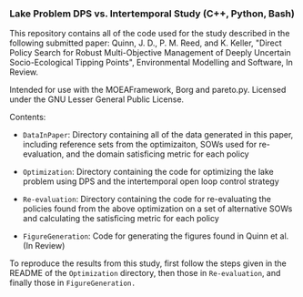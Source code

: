 ### Lake Problem DPS vs. Intertemporal Study (C++, Python, Bash)
This repository contains all of the code used for the study described in the following submitted paper: Quinn, J. D., P. M. Reed, and K. Keller, "Direct Policy Search for Robust Multi-Objective Management of Deeply Uncertain Socio-Ecological Tipping Points", Environmental Modelling and Software, In Review.

Intended for use with the MOEAFramework, Borg and pareto.py. Licensed under the GNU Lesser General Public License.

Contents:

* `DataInPaper`: Directory containing all of the data generated in this paper, including reference sets from the optimizaiton, SOWs used for re-evaluation, and the domain satisficing metric for each policy

* `Optimization`: Directory containing the code for optimizing the lake problem using DPS and the intertemporal open loop control strategy

* `Re-evaluation`: Directory containing the code for re-evaluating the policies found from the above optimization on a set of alternative SOWs and calculating the satisficing metric for each policy

* `FigureGeneration`: Code for generating the figures found in Quinn et al. (In Review)

To reproduce the results from this study, first follow the steps given in the README of the `Optimization` directory, then those in `Re-evaluation`, and finally those in `FigureGeneration.`
